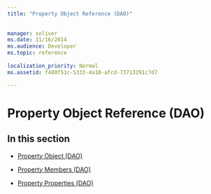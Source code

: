 ```yaml
---
title: "Property Object Reference (DAO)"
 
 
manager: soliver
ms.date: 11/16/2014
ms.audience: Developer
ms.topic: reference
  
localization_priority: Normal
ms.assetid: f480f51c-5333-4a10-afcd-73713291c7d7

---
```


# Property Object Reference (DAO)

## In this section

- [Property Object (DAO)](property-object-dao.md)
    
- [Property Members (DAO)](property-members-dao.md)
    
- [Property Properties (DAO)](property-properties-dao.md)
    

